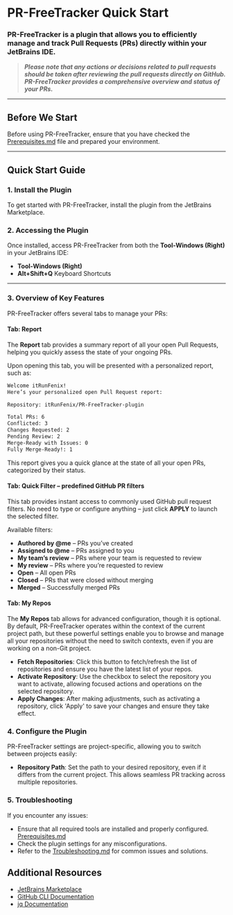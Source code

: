 
# PR-FreeTracker Quick Start

### PR-FreeTracker is a plugin that allows you to efficiently manage and track Pull Requests (PRs) directly within your JetBrains IDE.

> **_Please note that any actions or decisions related to pull requests should be taken after reviewing the pull requests directly on GitHub._**
> **_PR-FreeTracker provides a comprehensive overview and status of your PRs._**

---

## Before We Start

Before using PR-FreeTracker, ensure that you have checked the [Prerequisites.md](https://github.com/itRunFenix/PR-FreeTracker-plugin/blob/master/Prerequisites.md) file and prepared your environment.

---

## Quick Start Guide

### 1. **Install the Plugin**

To get started with PR-FreeTracker, install the plugin from the JetBrains Marketplace.

### 2. **Accessing the Plugin**

Once installed, access PR-FreeTracker from both the **Tool-Windows (Right)** in your JetBrains IDE:

- **Tool-Windows (Right)**
- **Alt+Shift+Q** Keyboard Shortcuts

---

### 3. **Overview of Key Features**

PR-FreeTracker offers several tabs to manage your PRs:

#### **Tab: Report**
The **Report** tab provides a summary report of all your open Pull Requests, helping you quickly assess the state of your ongoing PRs.

Upon opening this tab, you will be presented with a personalized report, such as:

```bash
Welcome itRunFenix!
Here’s your personalized open Pull Request report:

Repository: itRunFenix/PR-FreeTracker-plugin

Total PRs: 6
Conflicted: 3
Changes Requested: 2
Pending Review: 2
Merge-Ready with Issues: 0
Fully Merge-Ready!: 1
```
This report gives you a quick glance at the state of all your open PRs, categorized by their status.

#### **Tab: Quick Filter** – predefined GitHub PR filters

This tab provides instant access to commonly used GitHub pull request filters. No need to type or configure anything – just click **APPLY** to launch the selected filter.

Available filters:
- **Authored by @me** – PRs you’ve created
- **Assigned to @me** – PRs assigned to you
- **My team’s review** – PRs where your team is requested to review
- **My review** – PRs where you’re requested to review
- **Open** – All open PRs
- **Closed** – PRs that were closed without merging
- **Merged** – Successfully merged PRs

#### **Tab: My Repos**
The **My Repos** tab allows for advanced configuration, though it is optional. By default, PR-FreeTracker operates within the context of the current project path, but these powerful settings enable you to browse and manage all your repositories without the need to switch contexts, even if you are working on a non-Git project.

- **Fetch Repositories**: Click this button to fetch/refresh the list of repositories and ensure you have the latest list of your repos.
- **Activate Repository**: Use the checkbox to select the repository you want to activate, allowing focused actions and operations on the selected repository.
- **Apply Changes**: After making adjustments, such as activating a repository, click 'Apply' to save your changes and ensure they take effect.

### 4. **Configure the Plugin**
PR-FreeTracker settings are project-specific, allowing you to switch between projects easily:

- **Repository Path**: Set the path to your desired repository, even if it differs from the current project. This allows seamless PR tracking across multiple repositories.

### 5. **Troubleshooting**
If you encounter any issues:

- Ensure that all required tools are installed and properly configured. [Prerequisites.md](https://github.com/itRunFenix/PR-FreeTracker-plugin/blob/master/Prerequisites.md)
- Check the plugin settings for any misconfigurations.
- Refer to the [Troubleshooting.md](https://github.com/itRunFenix/PR-FreeTracker-plugin/blob/master/Troubleshooting.md) for common issues and solutions.

## Additional Resources

- [JetBrains Marketplace](https://plugins.jetbrains.com/)
- [GitHub CLI Documentation](https://cli.github.com/)
- [jq Documentation](https://stedolan.github.io/jq/)
